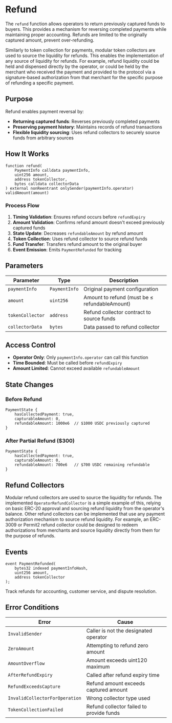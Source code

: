 # Refund

The `refund` function allows operators to return previously captured funds to buyers. This provides a mechanism for reversing completed payments while maintaining proper accounting. Refunds are limited to the originally captured amount, prevent over-refunding.


Similarly to token collection for payments, modular token collectors are used to source the liquidity for refunds. This enables the implementation of any source of liquidity for refunds. For example, refund liquidity could be held and dispensed directly by the operator, or could be held by the merchant who received the payment and provided to the protocol via a signature-based authorization from that merchant for the specific purpose of refunding a specific payment.

## Purpose

Refund enables payment reversal by:
- **Returning captured funds**: Reverses previously completed payments
- **Preserving payment history**: Maintains records of refund transactions
- **Flexible liquidity sourcing**: Uses refund collectors to securely source funds from arbitrary sources

## How It Works

```solidity
function refund(
    PaymentInfo calldata paymentInfo,
    uint256 amount,
    address tokenCollector,
    bytes calldata collectorData
) external nonReentrant onlySender(paymentInfo.operator) validAmount(amount)
```

### Process Flow
1. **Timing Validation**: Ensures refund occurs before `refundExpiry`
2. **Amount Validation**: Confirms refund amount doesn't exceed previously captured funds
3. **State Update**: Decreases `refundableAmount` by refund amount
4. **Token Collection**: Uses refund collector to source refund funds
5. **Fund Transfer**: Transfers refund amount to the original buyer
6. **Event Emission**: Emits `PaymentRefunded` for tracking

## Parameters

| Parameter | Type | Description |
|-----------|------|-------------|
| `paymentInfo` | `PaymentInfo` | Original payment configuration |
| `amount` | `uint256` | Amount to refund (must be ≤ refundableAmount) |
| `tokenCollector` | `address` | Refund collector contract to source funds |
| `collectorData` | `bytes` | Data passed to refund collector |

## Access Control

- **Operator Only**: Only `paymentInfo.operator` can call this function
- **Time Bounded**: Must be called before `refundExpiry`
- **Amount Limited**: Cannot exceed available `refundableAmount`

## State Changes

### Before Refund
```
PaymentState {
    hasCollectedPayment: true,
    capturableAmount: 0,
    refundableAmount: 1000e6  // $1000 USDC previously captured
}
```

### After Partial Refund ($300)
```
PaymentState {
    hasCollectedPayment: true,
    capturableAmount: 0,
    refundableAmount: 700e6   // $700 USDC remaining refundable
}
```

## Refund Collectors

Modular refund collectors are used to source the liquidity for refunds. The implemented `OperatorRefundCollector` is a simple example of this, relying on basic ERC-20 approval and sourcing refund liquidity from the operator's balance. Other refund collectors can be implemented that use any payment authorization mechanism to source refund liquidity. For example, an ERC-3009 or Permit2 refund collector could be designed to redeem authorizations from merchants and source liquidity directly from them for the purpose of refunds. 


## Events

```solidity
event PaymentRefunded(
    bytes32 indexed paymentInfoHash,
    uint256 amount,
    address tokenCollector
);
```

Track refunds for accounting, customer service, and dispute resolution.

## Error Conditions

| Error | Cause |
|-------|--------|
| `InvalidSender` | Caller is not the designated operator |
| `ZeroAmount` | Attempting to refund zero amount |
| `AmountOverflow` | Amount exceeds uint120 maximum |
| `AfterRefundExpiry` | Called after refund expiry time |
| `RefundExceedsCapture` | Refund amount exceeds captured amount |
| `InvalidCollectorForOperation` | Wrong collector type used |
| `TokenCollectionFailed` | Refund collector failed to provide funds |
